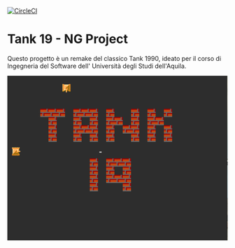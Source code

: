 [![CircleCI](https://circleci.com/gh/dr-2/Tank-19-NG/tree/master.svg?style=svg)](https://circleci.com/gh/dr-2/Tank-19-NG/tree/master)

# Tank 19 - NG Project
Questo progetto è un remake del classico Tank 1990, ideato per il corso di Ingegneria del Software dell' Università degli Studi dell'Aquila.

![Tux, the Linux mascot](md-img/game.png)
